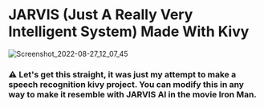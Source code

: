 # JARVIS (Just A Really Very Intelligent System) Made With Kivy

![Screenshot_2022-08-27_12_07_45](https://user-images.githubusercontent.com/87802556/187018458-526f036a-92c3-49d9-a732-6ee25b0f1624.png)

### ⚠️ Let's get this straight, it was just my attempt to make a speech recognition kivy project. You can modify this in any way to make it resemble with JARVIS AI in the movie Iron Man. 


